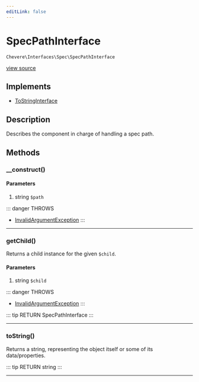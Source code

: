```yaml
---
editLink: false
---
```


# SpecPathInterface

`Chevere\Interfaces\Spec\SpecPathInterface`

[view source](https://github.com/chevere/chevere/blob/master/interfaces/Spec/SpecPathInterface.php)

## Implements

- [ToStringInterface](../To/ToStringInterface.md)

## Description

Describes the component in charge of handling a spec path.

## Methods

### __construct()

#### Parameters

1. string `$path`

::: danger THROWS
- [InvalidArgumentException](../../Exceptions/Core/InvalidArgumentException.md)
:::

---

### getChild()

Returns a child instance for the given `$child`.

#### Parameters

1. string `$child`

::: danger THROWS
- [InvalidArgumentException](../../Exceptions/Core/InvalidArgumentException.md)
:::

::: tip RETURN
SpecPathInterface
:::

---

### toString()

Returns a string, representing the object itself or some of its data/properties.

::: tip RETURN
string
:::

---

